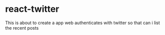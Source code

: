 # react-twitter
This is about to create a app web authenticates with twitter so that can i list the recent posts
